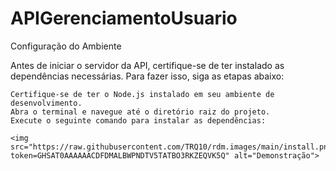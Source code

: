 # APIGerenciamentoUsuario

Configuração do Ambiente

Antes de iniciar o servidor da API, certifique-se de ter instalado as dependências necessárias. Para fazer isso, siga as etapas abaixo:

    Certifique-se de ter o Node.js instalado em seu ambiente de desenvolvimento.
    Abra o terminal e navegue até o diretório raiz do projeto.
    Execute o seguinte comando para instalar as dependências:
    
    <img src="https://raw.githubusercontent.com/TRQ10/rdm.images/main/install.png?token=GHSAT0AAAAAACDFDMALBWPNDTV5TATBO3RKZEQVK5Q" alt="Demonstração">
    
